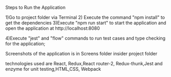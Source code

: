 Steps to Run the Application

1)Go to project folder via Terminal
2) Execute the command "npm install" to get the dependencies
3)Execute "npm run start" to start the application and open the application at http://localhost:8080

4)Execute "jest" and "flow" commands to run test cases and type checking for the application;


Screenshots of the application is in Screens folder insider project folder

technologies used are React, Redux,React router-2, Redux-thunk,Jest and enzyme for unit testing,HTML,CSS, Webpack
